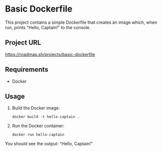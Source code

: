 # Basic Dockerfile

This project contains a simple Dockerfile that creates an image which, when run, prints "Hello, Captain!" to the console.

## Project URL

https://roadmap.sh/projects/basic-dockerfile

## Requirements

- Docker

## Usage

1. Build the Docker image:
   ```
   docker build -t hello-captain .
   ```

2. Run the Docker container:
   ```
   docker run hello-captain
   ```

You should see the output: "Hello, Captain!"